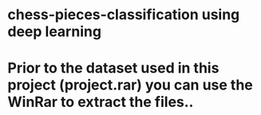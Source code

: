 # chess-pieces-classification using deep learning 

# Prior to the dataset used in this project (project.rar) you can use the WinRar to extract the files..
